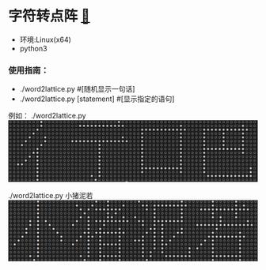 # 字符转点阵 [📎](/word2lattice.py)

* 环境:Linux(x64)
* python3

### 使用指南：
* ./word2lattice.py #[随机显示一句话] 
* ./word2lattice.py [statement] #[显示指定的语句]

例如：
./word2lattice.py
![example1](/res/example1.png)

./word2lattice.py 小猪泥若
![example1](/res/example2.png)

